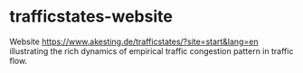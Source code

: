 trafficstates-website
=====================

Website https://www.akesting.de/trafficstates/?site=start&lang=en illustrating the rich dynamics of empirical traffic congestion pattern in traffic flow.
